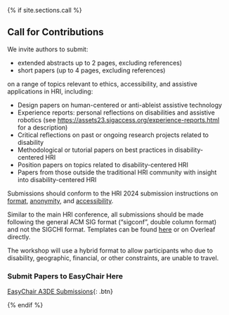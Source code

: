 
{% if site.sections.call %}

<a class="anchor" id="call"></a>

## Call for Contributions

We invite authors to submit: 
- extended abstracts up to 2 pages, excluding references)
- short papers (up to 4 pages, excluding references) 

on a range of topics relevant to ethics, accessibility, and assistive applications in HRI, including:
- Design papers on human-centered or anti-ableist assistive technology
- Experience reports: personal reflections on disabilities and assistive robotics (see https://assets23.sigaccess.org/experience-reports.html for a description)
- Critical reflections on past or ongoing research projects related to disability
- Methodological or tutorial papers on best practices in disability-centered HRI
- Position papers on topics related to disability-centered HRI
- Papers from those outside the traditional HRI community with insight into disability-centered HRI

Submissions should conform to the HRI 2024 submission instructions on [format](https://humanrobotinteraction.org/2024/fullpaper/), [anonymity](https://humanrobotinteraction.org/2024/guides-for-anonymizing-submissions/), and [accessibility](https://humanrobotinteraction.org/2024/accessibility/).

Similar to the main HRI conference, all submissions should be made following the general ACM SIG format (“sigconf”, double column format) and not the SIGCHI format. Templates can be found [here](https://www.acm.org/publications/proceedings-template) or on Overleaf directly.

The workshop will use a hybrid format to allow participants who due to disability, geographic, financial, or other constraints, are unable to travel. 

### Submit Papers to EasyChair Here

[EasyChair A3DE Submissions](https://easychair.org/conferences/?conf=a3de){: .btn}

{% endif %}

